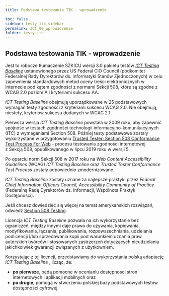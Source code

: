 ```yaml
---
title: Podstawa testowania TIK - wprowadzenie

toc: false
sidebar: testy-itc_sidebar
permalink: ICT_00_wprowadzenie
folder: testy-itc
---
```


## Podstawa testowania TIK - wprowadzenie

Jest to robocze tłumaczenie SZKICU wersji 3.0 pakietu testów [*ICT Testing Baseline*](https://section508coordinators.github.io/ICTTestingBaseline/) ustanowionego przez US Federal CIO Council (podkomitet Federalnej Rady Dyrektorów ds. Informatyki Stanów Zjednoczonych) w celu zapewnienia standardowych metod oceny treści elektronicznych w Internecie pod kątem zgodności z normami Sekcji 508, które są zgodne z WCAG 2.0 poziom A i kryteriami sukcesu AA.

*ICT Testing Baseline* obejmują uporządkowane w 25 podstawowych wymagań testy zgodności z kryteriami sukcesu WCAG 2.0. Nie obejmują, niestety, kryteriów sukcesu dodanych w WCAG 2.1.

Pierwsza wersja *ICT Testing Baseline* powstała w 2009 roku, aby zapewnić spójność w testach zgodności technologii informacyjno-komunikacyjnych (ITC) z&nbsp;wymaganiami Section 508. Później testy podstawowe zostały wykorzystane w&nbsp;przygotowaniu [Trusted Tester: Section 508 Conformance Test Process For Web](https://section508coordinators.github.io/TrustedTester/) - procesu testowania zgodności internetowej z&nbsp;Sekcją 508, opublikowanego w&nbsp;lipcu 2019 roku w&nbsp;wersji&nbsp;5.

Po oparciu norm Sekcji 508 w 2017 roku na *Web Content Accessibility Guidelines* (WCAG) *ICT Testing Baseline* oraz *Trusted Tester Conformance Test Process* zostały odpowiednio zmodernizowane.

*ICT Testing Baseline* zostały uznane za najlepsze praktyki przez *Federal Chief Information Officers Council, Accessibility Community of Practice* (Federalną Radę Dyrektorów ds. Informacji, Wspólnota Praktyk Dostępności).

Jeśli chcesz dowiedzieć się więcej na temat amerykańskich rozwiązań, odwiedź [Section 508 Testing](http://www.dhs.gov/compliance-test-processes).

Licencja *ICT Testing Baseline* pozwala na ich wykorzystanie bez ograniczeń, między innymi daje prawo do używania, kopiowania, modyfikowania, łączenia, publikowania, rozpowszechniania, udzielania podlicencji i/lub sprzedawania kopii pod warunkiem uznania praw autorskich twórców i stosowanych zastrzerzeń dotyczących nieudzielania jakichkolwiek gwarancji związanych z użytkowniem.

Korzystając z tej licencji, przedstawiamy do wykorzystania polską adaptację *ICT Testing Baseline* , licząc, że:

- **po pierwsze**, będą pomocne w ocenianiu dostępnosci stron internetowych i aplikacji mobilnych oraz
- **po drugie**, pomogą w stworzeniu polskiej bazy podstawowych testów dostępności cyfrowej.


